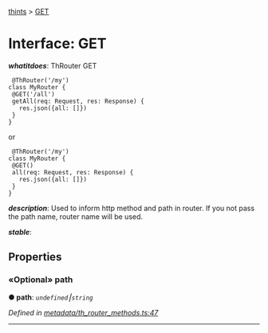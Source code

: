 [thints](../README.md) > [GET](../interfaces/get.md)



# Interface: GET

*__whatitdoes__*: ThRouter GET

     @ThRouter('/my')
    class MyRouter {
     @GET('/all')
     getAll(req: Request, res: Response) {
       res.json({all: []})
     }
    }

or

     @ThRouter('/my')
    class MyRouter {
     @GET()
     all(req: Request, res: Response) {
       res.json({all: []})
     }
    }

*__description__*: Used to inform http method and path in router. If you not pass the path name, router name will be used.

*__stable__*: 



## Properties
<a id="path"></a>

### «Optional» path

**●  path**:  *`undefined`⎮`string`* 

*Defined in [metadata/th_router_methods.ts:47](https://github.com/murilopl/ThinTS/blob/1882421/src/metadata/th_router_methods.ts#L47)*





___



